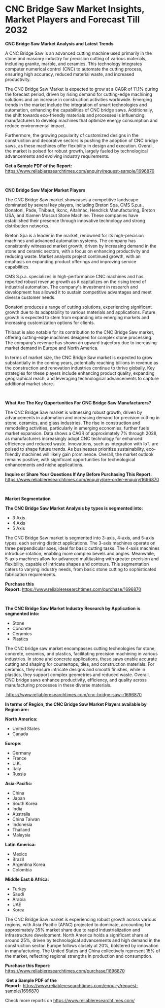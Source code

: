 <p><h1>CNC Bridge Saw Market Insights, Market Players and Forecast Till 2032</h1></p><p><strong>CNC Bridge Saw Market Analysis and Latest Trends</strong></p>
<p><p>A CNC Bridge Saw is an advanced cutting machine used primarily in the stone and masonry industry for precision cutting of various materials, including granite, marble, and ceramics. This technology integrates computer numerical control (CNC) to automate the cutting process, ensuring high accuracy, reduced material waste, and increased productivity. </p><p>The CNC Bridge Saw Market is expected to grow at a CAGR of 11.1% during the forecast period, driven by rising demand for cutting-edge machining solutions and an increase in construction activities worldwide. Emerging trends in the market include the integration of smart technologies and automation, enhancing the capabilities of CNC bridge saws. Additionally, the shift towards eco-friendly materials and processes is influencing manufacturers to develop machines that optimize energy consumption and reduce environmental impact. </p><p>Furthermore, the growing popularity of customized designs in the construction and decorative sectors is pushing the adoption of CNC bridge saws, as these machines offer flexibility in design and execution. Overall, the market is poised for robust growth, largely fueled by technological advancements and evolving industry requirements.</p></p>
<p><strong>Get a Sample PDF of the Report:&nbsp;</strong> <a href="https://www.reliableresearchtimes.com/enquiry/request-sample/1696870?utm_campaign=3067&utm_medium=2&utm_source=Github&utm_content=ia&utm_term=27032025&utm_id=cnc-bridge-saw">https://www.reliableresearchtimes.com/enquiry/request-sample/1696870</a></p>
<p>&nbsp;</p>
<p><strong>CNC Bridge Saw Major Market Players</strong></p>
<p><p>The CNC Bridge Saw market showcases a competitive landscape dominated by several key players, including Breton Spa, CMS S.p.a., Donatoni, Pade, Thibaut, Ikcnc, Aitalmac, Hendrick Manufacturing, Breton USA, and Xiamen Moscut Stone Machine. These companies have established their presence through innovative technology and strong distribution networks.</p><p>Breton Spa is a leader in the market, renowned for its high-precision machines and advanced automation systems. The company has consistently witnessed market growth, driven by increasing demand in the stone and ceramic sectors, with a focus on enhancing productivity and reducing waste. Market analysts project continued growth, with an emphasis on expanding product offerings and improving service capabilities.</p><p>CMS S.p.a. specializes in high-performance CNC machines and has reported robust revenue growth as it capitalizes on the rising trend of industrial automation. The company's investment in research and development has allowed it to sustain competitive advantages and meet diverse customer needs.</p><p>Donatoni produces a range of cutting solutions, experiencing significant growth due to its adaptability to various materials and applications. Future growth is expected to stem from expanding into emerging markets and increasing customization options for clients.</p><p>Thibaut is also notable for its contribution to the CNC Bridge Saw market, offering cutting-edge machines designed for complex stone processing. The company’s revenue has shown an upward trajectory due to increasing market demand in Europe and North America.</p><p>In terms of market size, the CNC Bridge Saw market is expected to grow substantially in the coming years, potentially reaching billions in revenue as the construction and renovation industries continue to thrive globally. Key strategies for these players include enhancing product quality, expanding geographical reach, and leveraging technological advancements to capture additional market share.</p></p>
<p>&nbsp;</p>
<p><strong>What Are The Key Opportunities For CNC Bridge Saw Manufacturers?</strong></p>
<p><p>The CNC Bridge Saw market is witnessing robust growth, driven by advancements in automation and increasing demand for precision cutting in stone, ceramics, and glass industries. The rise in construction and remodeling activities, particularly in emerging economies, further fuels market expansion. Data shows a CAGR of approximately 7% through 2028, as manufacturers increasingly adopt CNC technology for enhanced efficiency and reduced waste. Innovations, such as integration with IoT, are poised to shape future trends. As businesses prioritize sustainability, eco-friendly machines will likely gain prominence. Overall, the market outlook remains positive, with significant opportunities for technological enhancements and niche applications.</p></p>
<p><strong>Inquire or Share Your Questions If Any Before Purchasing This Report:</strong> <a href="https://www.reliableresearchtimes.com/enquiry/pre-order-enquiry/1696870?utm_campaign=3067&utm_medium=2&utm_source=Github&utm_content=ia&utm_term=27032025&utm_id=cnc-bridge-saw">https://www.reliableresearchtimes.com/enquiry/pre-order-enquiry/1696870</a></p>
<p>&nbsp;</p>
<p><strong>Market Segmentation</strong></p>
<p><strong>The CNC Bridge Saw Market Analysis by types is segmented into:</strong></p>
<p><ul><li>3 Axis</li><li>4 Axis</li><li>5 Axis</li></ul></p>
<p><p>The CNC Bridge Saw market is segmented into 3-axis, 4-axis, and 5-axis types, each serving distinct applications. The 3-axis machines operate on three perpendicular axes, ideal for basic cutting tasks. The 4-axis machines introduce rotation, enabling more complex bevels and angles. Meanwhile, 5-axis machines allow for advanced multitasking with greater precision and flexibility, capable of intricate shapes and contours. This segmentation caters to varying industry needs, from basic stone cutting to sophisticated fabrication requirements.</p></p>
<p><strong>Purchase this Report:&nbsp;</strong><a href="https://www.reliableresearchtimes.com/purchase/1696870?utm_campaign=3067&utm_medium=2&utm_source=Github&utm_content=ia&utm_term=27032025&utm_id=cnc-bridge-saw">https://www.reliableresearchtimes.com/purchase/1696870</a></p>
<p>&nbsp;</p>
<p><strong>The CNC Bridge Saw Market Industry Research by Application is segmented into:</strong></p>
<p><ul><li>Stone</li><li>Concrete</li><li>Ceramics</li><li>Plastics</li></ul></p>
<p><p>The CNC bridge saw market encompasses cutting technologies for stone, concrete, ceramics, and plastics, facilitating precision machining in various industries. In stone and concrete applications, these saws enable accurate cutting and shaping for countertops, tiles, and construction materials. For ceramics, they ensure intricate designs and smooth finishes, while in plastics, they support complex geometries and reduced waste. Overall, CNC bridge saws enhance productivity, efficiency, and quality across manufacturing processes in these diverse materials.</p></p>
<p><a href="https://www.reliableresearchtimes.com/cnc-bridge-saw-r1696870?utm_campaign=3067&utm_medium=2&utm_source=Github&utm_content=ia&utm_term=27032025&utm_id=cnc-bridge-saw">&nbsp;https://www.reliableresearchtimes.com/cnc-bridge-saw-r1696870</a></p>
<p><strong>In terms of Region, the CNC Bridge Saw Market Players available by Region are:</strong></p>
<p>
    <p> <strong> North America: </strong>
        <ul>
            <li>United States</li>
            <li>Canada</li>
        </ul>
        </p> 
    <p> <strong> Europe: </strong>
        <ul>
            <li>Germany</li>
            <li>France</li>
            <li>U.K.</li>
            <li>Italy</li>
            <li>Russia</li>
        </ul>
        </p> 
    <p> <strong> Asia-Pacific: </strong>
        <ul>
            <li>China</li>
            <li>Japan</li>
            <li>South Korea</li>
            <li>India</li>
            <li>Australia</li>
            <li>China Taiwan</li>
            <li>Indonesia</li>
            <li>Thailand</li>
            <li>Malaysia</li>
        </ul>
        </p> 
    <p> <strong> Latin America: </strong>
        <ul>
            <li>Mexico</li>
            <li>Brazil</li>
            <li>Argentina Korea</li>
            <li>Colombia</li>
        </ul>
        </p> 
    <p> <strong> Middle East & Africa: </strong>
        <ul>
            <li>Turkey</li>
            <li>Saudi</li>
            <li>Arabia</li>
            <li>UAE</li>
            <li>Korea</li>
        </ul>
    </p>
    </p>
<p><p>The CNC Bridge Saw market is experiencing robust growth across various regions, with Asia-Pacific (APAC) projected to dominate, accounting for approximately 35% market share due to rapid industrialization and infrastructure development. North America holds a significant share at around 25%, driven by technological advancements and high demand in the construction sector. Europe follows closely at 20%, bolstered by innovation in manufacturing. The United States and China collectively represent 15% of the market, reflecting regional strengths in production and consumption.</p></p>
<p><strong>Purchase this Report: </strong><a href="https://www.reliableresearchtimes.com/purchase/1696870?utm_campaign=3067&utm_medium=2&utm_source=Github&utm_content=ia&utm_term=27032025&utm_id=cnc-bridge-saw">https://www.reliableresearchtimes.com/purchase/1696870</a></p>
<p>&nbsp;<strong>Get a Sample PDF of the Report:&nbsp;&nbsp;</strong><a href="https://www.reliableresearchtimes.com/enquiry/request-sample/1696870?utm_campaign=3067&utm_medium=2&utm_source=Github&utm_content=ia&utm_term=27032025&utm_id=cnc-bridge-saw">https://www.reliableresearchtimes.com/enquiry/request-sample/1696870</a></p>
<p><strong></strong></p>
<p>Check more reports on <a href="https://www.reliableresearchtimes.com/?utm_campaign=3067&utm_medium=2&utm_source=Github&utm_content=ia&utm_term=27032025&utm_id=cnc-bridge-saw">https://www.reliableresearchtimes.com/</a></p>